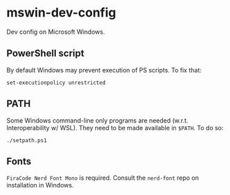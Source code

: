 # mswin-dev-config
Dev config on Microsoft Windows.


## PowerShell script

By default Windows may prevent execution of PS scripts. To fix that:
```
set-executionpolicy unrestricted
```


## PATH

Some Windows command-line only programs are needed (w.r.t. Interoperability w/ WSL).
They need to be made available in `$PATH`. To do so:
```
./setpath.ps1
```


## Fonts

`FiraCode Nerd Font Mono` is required. Consult the `nerd-font` repo on
installation in Windows.
